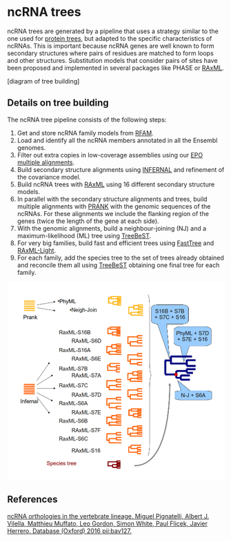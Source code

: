 # ncRNA trees

ncRNA trees are generated by a pipeline that uses a strategy similar to the one used for [protein trees](protein_trees.md), but adapted to the specific characteristics of ncRNAs. This is important because ncRNA genes are well known to form secondary structures where pairs of residues are matched to form loops and other structures. Substitution models that consider pairs of sites have been proposed and implemented in several packages like PHASE or [RAxML](http://europepmc.org/abstract/MED/16928733).

[diagram of tree building]

## Details on tree building

The ncRNA tree pipeline consists of the following steps:
1. Get and store ncRNA family models from [RFAM](http://rfam.xfam.org/).
2. Load and identify all the ncRNA members annotated in all the Ensembl genomes.
3. Filter out extra copies in low-coverage assemblies using our [EPO multiple alignments](multiple_genome_alignment.md).
4. Build secondary structure alignments using [INFERNAL](http://europepmc.org/articles/PMC2912718) and refinement of the covariance model.
5. Build ncRNA trees with [RAxML](http://europepmc.org/abstract/MED/16928733) using 16 different secondary structure models.
6. In parallel with the secondary structure alignments and trees, build multiple alignments with [PRANK](http://europepmc.org/articles/PMC3009689) with the genomic sequences of the ncRNAs. For these alignments we include the flanking region of the genes (twice the length of the gene at each side).
7. With the genomic alignments, build a neighbour-joining (NJ) and a maximum-likelihood (ML) tree using [TreeBeST](http://treesoft.sourceforge.net/treebest.shtml).
8. For very big families, build fast and efficient trees using [FastTree](http://europepmc.org/articles/PMC2835736) and [RAxML-Light](http://sco.h-its.org/exelixis/software.html).
9. For each family, add the species tree to the set of trees already obtained and reconcile them all using [TreeBeST](http://treesoft.sourceforge.net/treebest.shtml) obtaining one final tree for each family.

![Tree reconcilation](Tree_reconciliation.png "Tree reconcilation")

## References

[ncRNA orthologies in the vertebrate lineage. Miguel Pignatelli, Albert J. Vilella, Matthieu Muffato, Leo Gordon, Simon White, Paul Flicek, Javier Herrero. Database (Oxford) 2016 pii:bav127.](http://europepmc.org/articles/PMC4792531)
